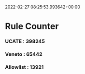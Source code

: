 2022-02-27 08:25:53.993642+00:00
# Rule Counter 
 ### UCATE : 398245

 ### Veneto : 65442

 ### Allowlist : 13921
